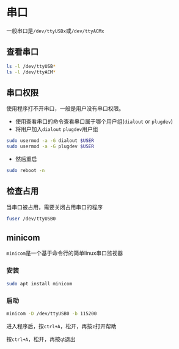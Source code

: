 # 串口
一般串口是`/dev/ttyUSBx`或`/dev/ttyACMx`
## 查看串口
```bash
ls -l /dev/ttyUSB*
ls -l /dev/ttyACM*
```

## 串口权限
使用程序打不开串口，一般是用户没有串口权限。
* 使用查看串口的命令查看串口属于哪个用户组(`dialout` or `plugdev`)
* 将用户加入`dialout` `plugdev`用户组
```bash
sudo usermod -a -G dialout $USER
sudo usermod -a -G plugdev $USER
```
* 然后重启
```bash
sudo reboot -n
```

## 检查占用
当串口被占用，需要关闭占用串口的程序
```bash
fuser /dev/ttyUSB0
```
## minicom 
`minicom`是一个基于命令行的简单linux串口监视器
### 安装
```bash
sudo apt install minicom
```
### 启动
```bash
minicom -D /dev/ttyUSB0 -b 115200
```
进入程序后，按`ctrl+A`，松开，再按`z`打开帮助

按`ctrl+A`，松开，再按`q`t退出